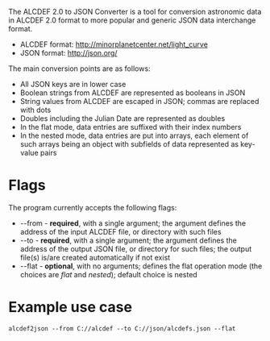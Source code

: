 The ALCDEF 2.0 to JSON Converter is a tool for conversion astronomic data in 
ALCDEF 2.0 format to more popular and generic JSON data interchange format.

- ALCDEF format: http://minorplanetcenter.net/light_curve
- JSON format: http://json.org/

The main conversion points are as follows:
- All JSON keys are in lower case
- Boolean strings from ALCDEF are represented as booleans in JSON
- String values from ALCDEF are escaped in JSON; commas are replaced with dots
- Doubles including the Julian Date are represented as doubles
- In the flat mode, data entries are suffixed with their index numbers
- In the nested mode, data entries are put into arrays, each element of such 
  arrays being an object with subfields of data represented as key-value pairs

Flags
=====
The program currently accepts the following flags:
- --from - **required**, with a single argument; the argument defines the 
  address of the input ALCDEF file, or directory with such files
- --to - **required**, with a single argument; the argument defines the address
  of the output JSON file, or directory for such files; the output file(s) 
  is/are created automatically if not exist
- --flat - **optional**, with no arguments; defines the flat operation mode 
  (the choices are *flat* and *nested*); default choice is nested

Example use case
========
```
alcdef2json --from C://alcdef --to C://json/alcdefs.json --flat
```
